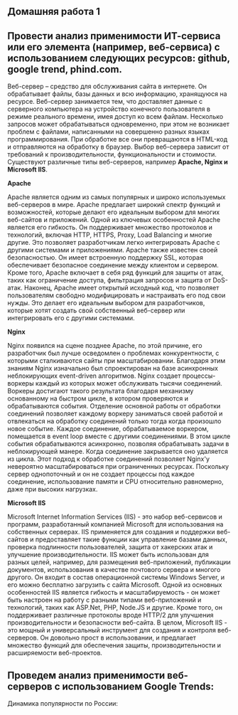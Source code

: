 ## Домашняя работа 1
## Провести анализ применимости ИТ-сервиса или его элемента (например, веб-сервиса) с использованием следующих ресурсов: github, google trend, phind.com.

Веб-сервер – средство для обслуживания сайта в интернете. Он обрабатывает файлы, базы данных и всю информацию, хранящуюся на ресурсе.
Веб-сервер занимается тем, что доставляет данные с серверного компьютера на устройство конечного пользователя в режиме реального времени, имея доступ ко всем файлам.
Несколько запросов может обрабатываться одновременно, при этом не возникает проблем с файлами, написанными на совершенно разных языках программирования.
При обработке все они превращаются в HTML-код и отправляются на обработку в браузер.
Выбор веб-сервера зависит от требований к производительности, функциональности и стоимости. Существуют различные типы веб-серверов, например **Apache, Nginx и Microsoft IIS**.

**Apache**

Apache является одним из самых популярных и широко используемых веб-серверов в мире. 
Apache предлагает широкий спектр функций и возможностей, которые делают его идеальным выбором для многих веб-сайтов и приложений.
Одной из ключевых особенностей Apache является его гибкость. Он поддерживает множество протоколов и технологий, включая HTTP, HTTPS, Proxy, Load Balancing и многие другие. Это позволяет разработчикам легко интегрировать Apache с другими системами и приложениями.
Apache также известен своей безопасностью. Он имеет встроенную поддержку SSL, которая обеспечивает безопасное соединение между клиентом и сервером. 
Кроме того, Apache включает в себя ряд функций для защиты от атак, таких как ограничение доступа, фильтрация запросов и защита от DoS-атак.
Наконец, Apache имеет открытый исходный код, что позволяет пользователям свободно модифицировать и настраивать его под свои нужды. 
Это делает его идеальным выбором для разработчиков, которые хотят создать свой собственный веб-сервер или интегрировать его с другими системами.

**Nginx**

Nginx появился на сцене позднее Apache, по этой причине, его разработчик был лучше осведомлен о проблемах конкурентности, с которыми сталкиваются сайты при масштабировании. 
Благодаря этим знаниям Nginx изначально был спроектирован на базе асинхронных неблокирующих event-driven алгоритмов.
Nginx создает процессы-воркеры каждый из которых может обслуживать тысячи соединений. 
Воркеры достигают такого результата благодаря механизму основанному на быстром цикле, в котором проверяются и обрабатываются события. 
Отделение основной работы от обработки соединений позволяет каждому воркеру заниматься своей работой и отвлекаться на обработку соединений только тогда когда произошло новое событие.
Каждое соединение, обрабатываемое воркером, помещается в event loop вместе с другими соединениями. 
В этом цикле события обрабатываются асинхронно, позволяя обрабатывать задачи в неблокирующей манере. Когда соединение закрывается оно удаляется из цикла.
Этот подход к обработке соединений позволяет Nginx'у невероятно масштабироваться при ограниченных ресурсах. 
Поскольку сервер однопоточный и он не создает процессы под каждое соединение, использование памяти и CPU относительно равномерно, даже при высоких нагрузках.

**Microsoft IIS**

Microsoft Internet Information Services (IIS) - это набор веб-сервисов и программ, разработанный компанией Microsoft для использования на собственных серверах. 
IIS применяется для создания и поддержки веб-сайтов и предоставляет такие функции как управление базами данных, проверка подлинности пользователей, защита от хакерских атак и улучшение производительности.
IIS может быть использован для разных целей, например, для размещения веб-приложений, публикации документов, использования в качестве почтового сервера и многого другого. 
Он входит в состав операционной системы Windows Server, и его можно бесплатно загрузить с сайта Microsoft. 
Одной из основных особенностей IIS является гибкость и масштабируемость - он может быть настроен на работу с разными типами веб-приложений и технологий, таких как ASP.Net, PHP, Node.JS и другие. 
Кроме того, он поддерживает различные протоколы вроде HTTP/2 для улучшения производительности и безопасности веб-сайта. 
В целом, Microsoft IIS - это мощный и универсальный инструмент для создания и контроля веб-серверов. 
Он довольно прост в использовании, и предлагает множество функций для обеспечения защиты, производительности и расширяемости веб-проектов.

## Проведем анализ применимости веб-серверов с использованием Google Trends:
Динамика популярности по России:

